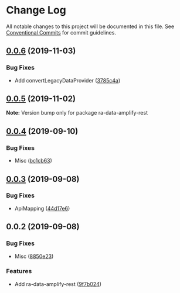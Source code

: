 # Change Log

All notable changes to this project will be documented in this file.
See [Conventional Commits](https://conventionalcommits.org) for commit guidelines.

## [0.0.6](https://github.com/hupe1980/mplify-material-ui/compare/ra-data-amplify-rest@0.0.5...ra-data-amplify-rest@0.0.6) (2019-11-03)


### Bug Fixes

* Add convertLegacyDataProvider ([3785c4a](https://github.com/hupe1980/mplify-material-ui/commit/3785c4a1908a573dd699d34f38c9b736eb6a4025))





## [0.0.5](https://github.com/hupe1980/mplify-material-ui/compare/ra-data-amplify-rest@0.0.4...ra-data-amplify-rest@0.0.5) (2019-11-02)

**Note:** Version bump only for package ra-data-amplify-rest





## [0.0.4](https://github.com/hupe1980/mplify-material-ui/compare/ra-data-amplify-rest@0.0.3...ra-data-amplify-rest@0.0.4) (2019-09-10)


### Bug Fixes

* Misc ([bc1cb63](https://github.com/hupe1980/mplify-material-ui/commit/bc1cb63))





## [0.0.3](https://github.com/hupe1980/mplify-material-ui/compare/ra-data-amplify-rest@0.0.2...ra-data-amplify-rest@0.0.3) (2019-09-08)


### Bug Fixes

* ApiMapping ([44d17e6](https://github.com/hupe1980/mplify-material-ui/commit/44d17e6))





## 0.0.2 (2019-09-08)


### Bug Fixes

* Misc ([8850e23](https://github.com/hupe1980/amplify-material-ui/commit/8850e23))


### Features

* Add ra-data-amplify-rest ([9f7b024](https://github.com/hupe1980/amplify-material-ui/commit/9f7b024))
